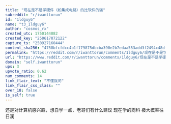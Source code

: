 ```yaml
---
title: "现在是不是学硬件（如集成电路）的比软件的强"
subreddit: "r/iwanttorun"
id: "1ldguy6"
name: "t3_1ldguy6"
author: "cosmos_rx"
created_utc: 1750144882
created_key: "250617072122"
capture_ts: "250927160444"
content_sha256: "4758bfcfdcc4b1f179875dbcba390e2b7edaa553add3f2494c48dfce1c194304"
permalink: "https://reddit.com/r/iwanttorun/comments/1ldguy6/现在是不是学硬件如集成电路的比软件的强/"
url: "https://www.reddit.com/r/iwanttorun/comments/1ldguy6/现在是不是学硬件如集成电路的比软件的强/"
domain: "self.iwanttorun"
ups: 3
upvote_ratio: 0.62
num_comments: 14
link_flair_text: "不懂就问"
link_flair_css_class: ""
over_18: false
is_self: true
---
```


还是对计算机感兴趣，想自学一点，老哥们有什么建议 现在学的商科
极大概率往日润
